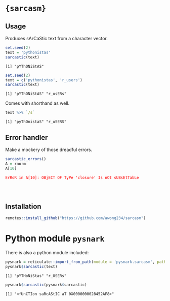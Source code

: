 
# `{sarcasm}`

## Usage

Produces sArCaStic text from a character vector.

``` r
set.seed(2)
text = 'pythonistas'
sarcastic(text)
```

    [1] "pYThONiStAS"

``` r
set.seed(2)
text = c('pythonistas', 'r_users')
sarcastic(text)
```

``` 
[1] "pYThONiStAS" "r_usERs"    
```

Comes with shorthand as well.

``` r
text %>% `/s`
```

``` 
[1] "pyThOnistaS" "r_uSERS"    
```

## Error handler

Make a mockery of those dreadful errors.

``` r
sarcastic_errors()
A = rnorm
A[10]
```

<pre><code><span style='color: red;'>ErRoR in A[10]: OBjECT OF TyPe 'closure' Is nOt sUBsEtTabLe
<span></pre>

</code>

## Installation

``` r
remotes::install_github("https://github.com/awong234/sarcasm")
```

# Python module `pysnark`

There is also a python module included:

``` r
pysnark = reticulate::import_from_path(module = 'pysnark.sarcasm', path = 'pysnark/')
pysnark$sarcastic(text)
```

``` 
[1] "pYTHoNiStas" "r_USERs"    
```

``` r
pysnark$sarcastic(pysnark$sarcastic)
```

    [1] "<fUnCTIon saRcAStIC aT 0X0000000028452AF8>"
